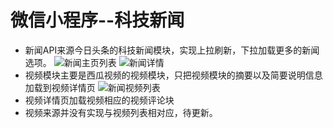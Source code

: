 # 微信小程序--科技新闻
- 新闻API来源今日头条的科技新闻模块，实现上拉刷新，下拉加载更多的新闻选项。
![新闻主页列表](https://github.com/laternkiwis/miniapps/blob/master/demo/images/1.PNG)
![新闻详情](https://github.com/laternkiwis/miniapps/blob/master/demo/images/4.PNG)
- 视频模块主要是西瓜视频的视频模块，只把视频模块的摘要以及简要说明信息加载到视频详情页
![新闻视频列表](https://github.com/laternkiwis/miniapps/blob/master/demo/images/2.PNG)
- 视频详情页加载视频相应的视频评论块
- 视频来源并没有实现与视频列表相对应，待更新。
